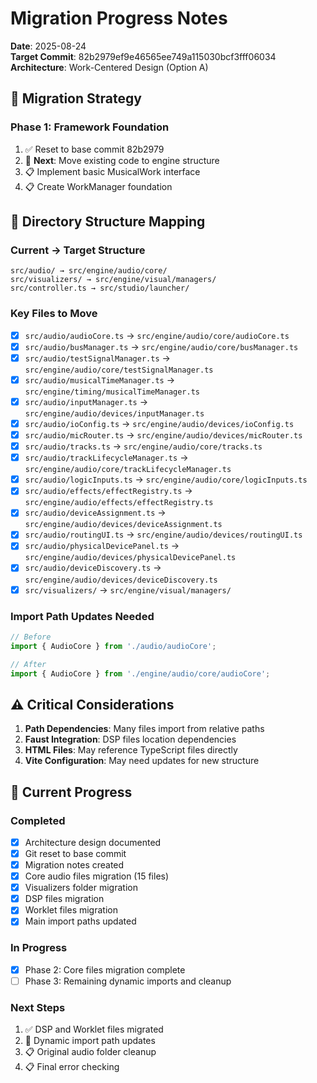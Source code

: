 # Migration Progress Notes

**Date**: 2025-08-24  
**Target Commit**: 82b2979ef9e46565ee749a115030bcf3fff06034  
**Architecture**: Work-Centered Design (Option A)

## 🎯 Migration Strategy

### Phase 1: Framework Foundation
1. ✅ Reset to base commit 82b2979
2. 🔄 **Next**: Move existing code to engine structure
3. 📋 Implement basic MusicalWork interface
4. 📋 Create WorkManager foundation

## 📁 Directory Structure Mapping

### Current → Target Structure
```
src/audio/ → src/engine/audio/core/
src/visualizers/ → src/engine/visual/managers/
src/controller.ts → src/studio/launcher/
```

### Key Files to Move
- [x] `src/audio/audioCore.ts` → `src/engine/audio/core/audioCore.ts`
- [x] `src/audio/busManager.ts` → `src/engine/audio/core/busManager.ts`
- [x] `src/audio/testSignalManager.ts` → `src/engine/audio/core/testSignalManager.ts`
- [x] `src/audio/musicalTimeManager.ts` → `src/engine/timing/musicalTimeManager.ts`
- [x] `src/audio/inputManager.ts` → `src/engine/audio/devices/inputManager.ts`
- [x] `src/audio/ioConfig.ts` → `src/engine/audio/devices/ioConfig.ts`
- [x] `src/audio/micRouter.ts` → `src/engine/audio/devices/micRouter.ts`
- [x] `src/audio/tracks.ts` → `src/engine/audio/core/tracks.ts`
- [x] `src/audio/trackLifecycleManager.ts` → `src/engine/audio/core/trackLifecycleManager.ts`
- [x] `src/audio/logicInputs.ts` → `src/engine/audio/core/logicInputs.ts`
- [x] `src/audio/effects/effectRegistry.ts` → `src/engine/audio/effects/effectRegistry.ts`
- [x] `src/audio/deviceAssignment.ts` → `src/engine/audio/devices/deviceAssignment.ts`
- [x] `src/audio/routingUI.ts` → `src/engine/audio/devices/routingUI.ts`
- [x] `src/audio/physicalDevicePanel.ts` → `src/engine/audio/devices/physicalDevicePanel.ts`
- [x] `src/audio/deviceDiscovery.ts` → `src/engine/audio/devices/deviceDiscovery.ts`
- [x] `src/visualizers/` → `src/engine/visual/managers/`

### Import Path Updates Needed
```typescript
// Before
import { AudioCore } from './audio/audioCore';

// After  
import { AudioCore } from './engine/audio/core/audioCore';
```

## ⚠️ Critical Considerations

1. **Path Dependencies**: Many files import from relative paths
2. **Faust Integration**: DSP files location dependencies
3. **HTML Files**: May reference TypeScript files directly
4. **Vite Configuration**: May need updates for new structure

## 🔄 Current Progress

### Completed
- [x] Architecture design documented
- [x] Git reset to base commit
- [x] Migration notes created
- [x] Core audio files migration (15 files)
- [x] Visualizers folder migration
- [x] DSP files migration
- [x] Worklet files migration
- [x] Main import paths updated

### In Progress
- [x] Phase 2: Core files migration complete
- [ ] Phase 3: Remaining dynamic imports and cleanup

### Next Steps
1. ✅ DSP and Worklet files migrated
2. 🔄 Dynamic import path updates
3. 📋 Original audio folder cleanup
4. 📋 Final error checking
